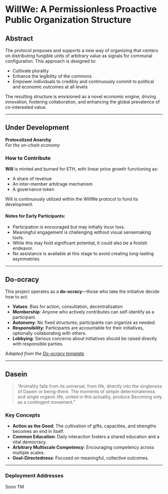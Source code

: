 # WillWe: A Permissionless Proactive Public Organization Structure

## Abstract

The protocol proposes and supports a new way of organizing that centers on distributing fungible units of arbitrary value as signals for communal configuration. This approach is designed to:  

- Cultivate plurality  
- Enhance the legibility of the commons  
- Empower individuals to credibly and continuously commit to political and economic outcomes at all levels  

The resulting structure is envisioned as a novel economic engine, driving innovation, fostering collaboration, and enhancing the global prevalence of co-interested value.

---

## Under Development  

**Protocolized Anarchy**  
_For the on-chain economy_

### How to Contribute  

**Will** is minted and burned for ETH, with linear price growth functioning as:  

- A share of revenue  
- An inter-member arbitrage mechanism  
- A governance token  

Will is continuously utilized within the WillWe protocol to fund its development.  

#### Notes for Early Participants:  

- Participation is encouraged but may initially incur loss.  
- Meaningful engagement is challenging without visual sensemaking tools.  
- While this may hold significant potential, it could also be a foolish endeavor.  
- No assistance is available at this stage to avoid creating long-lasting asymmetries.  

---

## Do-ocracy  

This project operates as a **do-ocracy**—those who take the initiative decide how to act.  

- **Values**: Bias for action, consultation, decentralization  
- **Membership**: Anyone who actively contributes can self-identify as a participant.  
- **Autonomy**: No fixed structures; participants can organize as needed.  
- **Responsibility**: Participants are accountable for their initiatives, optionally collaborating with others.  
- **Lobbying**: Serious concerns about initiatives should be raised directly with responsible parties.  

_Adapted from the [Do-ocracy template](https://communityrule.info/templates/do-ocracy.html)_  

---

## Dasein  

> “Animality falls from its universal, from life, directly into the singleness of Dasein or being-there. The moments of simple determinateness and single organic life, united in this actuality, produce Becoming only as a contingent movement.”  

### Key Concepts  

- **Action as the Good**: The cultivation of gifts, capacities, and strengths becomes an end in itself.  
- **Common Education**: Daily interaction fosters a shared education and a vital democracy.  
- **Arbitrary Multiscale Competency**: Encouraging competency across multiple scales.  
- **Goal-Directedness**: Focused on meaningful, collective outcomes.  

---

### Deployment Addresses
Soon TM



